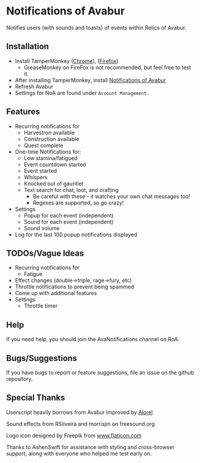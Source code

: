 # Notifications of Avabur
Notifies users (with sounds and toasts) of events within Relics of Avabur.

## Installation
* Install TamperMonkey ([Chrome](https://chrome.google.com/webstore/detail/tampermonkey/dhdgffkkebhmkfjojejmpbldmpobfkfo?hl=en)), ([Firefox](https://addons.mozilla.org/en-US/firefox/addon/tampermonkey/))
  * GreaseMonkey on FireFox is not recommended, but feel free to test it.
* After installing TamperMonkey, install [Notifications of Avabur](https://github.com/davidmcclelland/notifications-of-avabur/blob/master/notifications-of-avabur.user.js)
* Refresh Avabur
* Settings for NoA are found under `Account Management.`

## Features
* Recurring notifications for
  * Harvestron available
  * Construction available
  * Quest complete
* One-time Notifications for:
  * Low stamina/fatigued
  * Event countdown started
  * Event started
  * Whispers
  * Knocked out of gauntlet
  * Text search for chat, loot, and crafting
    * Be careful with these - it watches your own chat messages too!
    * Regexes are supported, so go crazy!
* Settings
  * Popup for each event (independent)
  * Sound for each event (independent)
  * Sound volume
* Log for the last 100 popup notifications displayed

## TODOs/Vague Ideas
* Recurring notifications for
  * Fatigue
* Effect changes (double->triple, rage->fury, etc)
* Throttle notifications to prevent being spammed
* Come up with additional features
* Settings
  * Throttle timer

## Help
If you need help, you should join the AvaNotifications channel on RoA.

## Bugs/Suggestions
If you have bugs to report or feature suggestions, file an issue on the github repository.

## Special Thanks
Userscript heavily borrows from Avabur Improved by [Alorel](https://github.com/Alorel)

Sound effects from RSilveira and morrisjm on freesound.org

Logo icon designed by Freepik from www.flaticon.com

Thanks to AshenSwift for assistance with styling and cross-browser support, along with everyone who helped me test early on.
